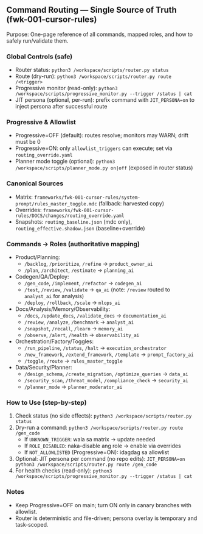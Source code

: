 ## Command Routing — Single Source of Truth (fwk-001-cursor-rules)

Purpose: One-page reference of all commands, mapped roles, and how to safely run/validate them.

### Global Controls (safe)
- Router status: `python3 /workspace/scripts/router.py status`
- Route (dry-run): `python3 /workspace/scripts/router.py route /<trigger>`
- Progressive monitor (read-only): `python3 /workspace/scripts/progressive_monitor.py --trigger /status | cat`
- JIT persona (optional, per-run): prefix command with `JIT_PERSONA=on` to inject persona after successful route

### Progressive & Allowlist
- Progressive=OFF (default): routes resolve; monitors may WARN; drift must be 0
- Progressive=ON: only `allowlist_triggers` can execute; set via `routing_override.yaml`
- Planner mode toggle (optional): `python3 /workspace/scripts/planner_mode.py on|off` (exposed in router status)

### Canonical Sources
- Matrix: `frameworks/fwk-001-cursor-rules/system-prompt/rules_master_toggle.mdc` (fallback: harvested copy)
- Overrides: `frameworks/fwk-001-cursor-rules/DOCS/changes/routing_override.yaml`
- Snapshots: `routing_baseline.json` (mdc only), `routing_effective.shadow.json` (baseline+override)

### Commands → Roles (authoritative mapping)
- Product/Planning:
  - `/backlog`, `/prioritize`, `/refine` → `product_owner_ai`
  - `/plan`, `/architect`, `/estimate` → `planning_ai`
- Codegen/QA/Deploy:
  - `/gen_code`, `/implement`, `/refactor` → `codegen_ai`
  - `/test`, `/review`, `/validate` → `qa_ai` (note: `/review` routed to `analyst_ai` for analysis)
  - `/deploy`, `/rollback`, `/scale` → `mlops_ai`
- Docs/Analysis/Memory/Observability:
  - `/docs`, `/update_docs`, `/validate_docs` → `documentation_ai`
  - `/review`, `/analyze`, `/benchmark` → `analyst_ai`
  - `/snapshot`, `/recall`, `/learn` → `memory_ai`
  - `/observe`, `/alert`, `/health` → `observability_ai`
- Orchestration/Factory/Toggles:
  - `/run_pipeline`, `/status`, `/halt` → `execution_orchestrator`
  - `/new_framework`, `/extend_framework`, `/template` → `prompt_factory_ai`
  - `/toggle`, `/route` → `rules_master_toggle`
- Data/Security/Planner:
  - `/design_schema`, `/create_migration`, `/optimize_queries` → `data_ai`
  - `/security_scan`, `/threat_model`, `/compliance_check` → `security_ai`
  - `/planner_mode` → `planner_moderator_ai`

### How to Use (step-by-step)
1) Check status (no side effects): `python3 /workspace/scripts/router.py status`
2) Dry-run a command: `python3 /workspace/scripts/router.py route /gen_code`
   - If `UNKNOWN_TRIGGER`: wala sa matrix → update needed
   - If `ROLE_DISABLED`: naka-disable ang role → enable via overrides
   - If `NOT_ALLOWLISTED` (Progressive=ON): idagdag sa allowlist
3) Optional: JIT persona per command (no repo edits): `JIT_PERSONA=on python3 /workspace/scripts/router.py route /gen_code`
4) For health checks (read-only): `python3 /workspace/scripts/progressive_monitor.py --trigger /status | cat`

### Notes
- Keep Progressive=OFF on main; turn ON only in canary branches with allowlist.
- Router is deterministic and file-driven; persona overlay is temporary and task-scoped.